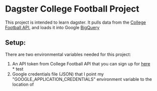 # Dagster College Football Project
This project is intended to learn dagster. It pulls data from the [College Football API](https://collegefootballdata.com/), and loads it into Google [BigQuery](https://cloud.google.com/bigquery)

## Setup:
There are two environmental variables needed for this project:
1. An API token from College Football API that you can sign up for [here](https://collegefootballdata.com/key)
   <br> * test
3. Google credentials file (JSON) that I point my "GOOGLE_APPLICATION_CREDENTIALS" environment variable to the location of
